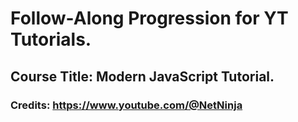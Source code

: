 # Follow-Along Progression for YT Tutorials.
## Course Title: Modern JavaScript Tutorial.
### Credits: https://www.youtube.com/@NetNinja
